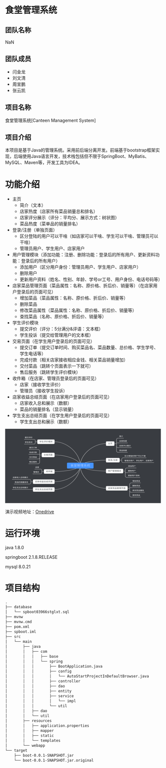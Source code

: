 # 食堂管理系统
## 团队名称
NaN

##  团队成员
- 闫金龙
- 刘文清
- 周宣鹏
- 张云凯

## 项目名称
食堂管理系统[Canteen Management System]


## 项目介绍
本项目是基于Java的管理系统。采用前后端分离开发。前端基于bootstrap框架实现，后端使用Java语言开发，技术栈包括但不限于SpringBoot、MyBatis、MySQL、Maven等，开发工具为IDEA。


# 功能介绍
- 主页
	- 简介（文本）
	- 店家热度（店家所有菜品销量总和排名）
	- 店家评分展示（评分：平均分、展示方式：树状图）
	- 菜品热度（菜单品的销量排名）
- 登录/注册（单独页面）
	- 区分登陆的用户可以干啥（如店家可以干啥、学生可以干啥、管理员可以干啥）
	- 管理员用户、学生用户、店家用户
- 用户管理模块（添加功能：注册、删除功能：登录后的所有用户、更新资料功能：登录后的所有用户）
	- 添加用户（区分用户身份：管理员用户、学生用户、店家用户）
	- 删除用户
	- 更新用户资料（姓名、性别、年龄、学号or工号、用户身份、电话号码等）
- 店家菜品管理页面（菜品属性：名称、原价格、折后价、销量等）（在店家用户登录后的页面可见）
	- 增加菜品（菜品属性：名称、原价格、折后价、销量等）
	- 删除菜品
	- 修改菜品属性（菜品属性：名称、原价格、折后价、销量等）
	- 查找菜品（名称、原价格、折后价、销量等）
- 学生评价模块
	- 提交评价（评分：5分满分&评语：文本框）
	- 学生投诉（提交给管理用户的文本框）
- 交易页面（在学生用户登录后的页面可见）
	- 提交订单（提交订单时间、购买菜品名、菜品数量、总价格、学生学号、学生电话等）
	- 完成付款（相关店家接收相应金钱、相关菜品销量增加）
	- 交付菜品（跳转个页面表示一下就可）
	- 售后服务（跳转学生评价模块）
- 收件箱（在店家、管理员登录后的页面可见）
	- 店家（接收学生评价）
	- 管理员（接收学生投诉）
- 店家收益总结页面（在店家用户登录后的页面可见）
	- 店家收入总和展示（数额）
	- 菜品的销量排名（显示销量）
- 学生支出总结页面（在学生用户登录后的页面可见）
	- 学生支出总和展示（数额）

![功能图](p1.png)

演示视频地址：[Onedrive](https://zong-my.sharepoint.com/:v:/g/personal/wenders_nekopara_net/Ed9T8ZvWiCFAt0Lmak-j0MUB8K78FFWkr8Kc_S4WwraMOA?e=EM8JuN)


# 运行环境
java 1.8.0

springboot 2.1.8.RELEASE

mysql 8.0.21


# 项目结构
```
.
├── database
│   └── spboot03966stglxt.sql
├── mvnw
├── mvnw.cmd
├── pom.xml
├── spboot.iml
├── src
│   └── main
│       ├── java
│       │   ├── com
│       │   │   ├── base
│       │   │   └── spring
│       │   │       ├── BootApplication.java
│       │   │       ├── config
│       │   │       │   └── AutoStartProjectInDefaultBrowser.java
│       │   │       ├── controller
│       │   │       ├── dao
│       │   │       ├── entity
│       │   │       ├── service
│       │   │       │   └── impl
│       │   │       └── util
│       │   ├── dao
│       │   └── util
│       ├── resources
│       │   ├── application.properties
│       │   ├── mapper
│       │   ├── static
│       │   └── templates
│       └── webapp
└── target
    ├── boot-0.0.1-SNAPSHOT.jar
    └── boot-0.0.1-SNAPSHOT.jar.original
```
